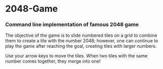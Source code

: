 # 2048-Game

### Command line implementation of famous 2048 game

The objective of the game is to slide numbered tiles on a grid to combine them to create a tile with the number 2048; however, one can continue to play the game after reaching the goal, creating tiles with larger numbers.

Use your arrow keys to move the tiles. When two tiles with the same number comes together, they merge into one!

